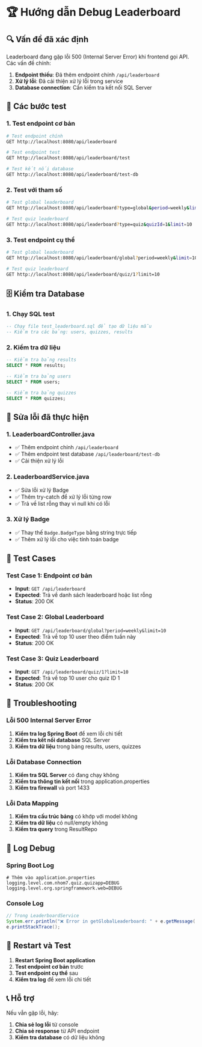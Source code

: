 # 🏆 Hướng dẫn Debug Leaderboard

## 🔍 Vấn đề đã xác định

Leaderboard đang gặp lỗi 500 (Internal Server Error) khi frontend gọi API. Các vấn đề chính:

1. **Endpoint thiếu**: Đã thêm endpoint chính `/api/leaderboard`
2. **Xử lý lỗi**: Đã cải thiện xử lý lỗi trong service
3. **Database connection**: Cần kiểm tra kết nối SQL Server

## 🚀 Các bước test

### 1. Test endpoint cơ bản

```bash
# Test endpoint chính
GET http://localhost:8080/api/leaderboard

# Test endpoint test
GET http://localhost:8080/api/leaderboard/test

# Test kết nối database
GET http://localhost:8080/api/leaderboard/test-db
```

### 2. Test với tham số

```bash
# Test global leaderboard
GET http://localhost:8080/api/leaderboard?type=global&period=weekly&limit=10

# Test quiz leaderboard
GET http://localhost:8080/api/leaderboard?type=quiz&quizId=1&limit=10
```

### 3. Test endpoint cụ thể

```bash
# Test global leaderboard
GET http://localhost:8080/api/leaderboard/global?period=weekly&limit=10

# Test quiz leaderboard
GET http://localhost:8080/api/leaderboard/quiz/1?limit=10
```

## 🗄️ Kiểm tra Database

### 1. Chạy SQL test

```sql
-- Chạy file test_leaderboard.sql để tạo dữ liệu mẫu
-- Kiểm tra các bảng: users, quizzes, results
```

### 2. Kiểm tra dữ liệu

```sql
-- Kiểm tra bảng results
SELECT * FROM results;

-- Kiểm tra bảng users
SELECT * FROM users;

-- Kiểm tra bảng quizzes
SELECT * FROM quizzes;
```

## 🔧 Sửa lỗi đã thực hiện

### 1. LeaderboardController.java

- ✅ Thêm endpoint chính `/api/leaderboard`
- ✅ Thêm endpoint test database `/api/leaderboard/test-db`
- ✅ Cải thiện xử lý lỗi

### 2. LeaderboardService.java

- ✅ Sửa lỗi xử lý Badge
- ✅ Thêm try-catch để xử lý lỗi từng row
- ✅ Trả về list rỗng thay vì null khi có lỗi

### 3. Xử lý Badge

- ✅ Thay thế `Badge.BadgeType` bằng string trực tiếp
- ✅ Thêm xử lý lỗi cho việc tính toán badge

## 🧪 Test Cases

### Test Case 1: Endpoint cơ bản

- **Input**: `GET /api/leaderboard`
- **Expected**: Trả về danh sách leaderboard hoặc list rỗng
- **Status**: 200 OK

### Test Case 2: Global Leaderboard

- **Input**: `GET /api/leaderboard/global?period=weekly&limit=10`
- **Expected**: Trả về top 10 user theo điểm tuần này
- **Status**: 200 OK

### Test Case 3: Quiz Leaderboard

- **Input**: `GET /api/leaderboard/quiz/1?limit=10`
- **Expected**: Trả về top 10 user cho quiz ID 1
- **Status**: 200 OK

## 🚨 Troubleshooting

### Lỗi 500 Internal Server Error

1. **Kiểm tra log Spring Boot** để xem lỗi chi tiết
2. **Kiểm tra kết nối database** SQL Server
3. **Kiểm tra dữ liệu** trong bảng results, users, quizzes

### Lỗi Database Connection

1. **Kiểm tra SQL Server** có đang chạy không
2. **Kiểm tra thông tin kết nối** trong application.properties
3. **Kiểm tra firewall** và port 1433

### Lỗi Data Mapping

1. **Kiểm tra cấu trúc bảng** có khớp với model không
2. **Kiểm tra dữ liệu** có null/empty không
3. **Kiểm tra query** trong ResultRepo

## 📝 Log Debug

### Spring Boot Log

```properties
# Thêm vào application.properties
logging.level.com.nhom7.quiz.quizapp=DEBUG
logging.level.org.springframework.web=DEBUG
```

### Console Log

```java
// Trong LeaderboardService
System.err.println("❌ Error in getGlobalLeaderboard: " + e.getMessage());
e.printStackTrace();
```

## 🔄 Restart và Test

1. **Restart Spring Boot application**
2. **Test endpoint cơ bản** trước
3. **Test endpoint cụ thể** sau
4. **Kiểm tra log** để xem lỗi chi tiết

## 📞 Hỗ trợ

Nếu vẫn gặp lỗi, hãy:

1. **Chia sẻ log lỗi** từ console
2. **Chia sẻ response** từ API endpoint
3. **Kiểm tra database** có dữ liệu không

